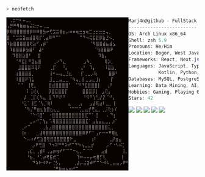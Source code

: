 ```zsh
> neofetch
```

<img align="left" src="assets/cirno.png" alt="Cirno is the strongest" width="320" />

```csharp
Marj4n@github - FullStack Developer (Frontend, Backend, Mobile)
-------------------------
OS: Arch Linux x86_64
Shell: zsh 5.9
Pronouns: He/Him
Location: Bogor, West Java, Indonesia
Frameworks: React, Next.js, NestJS, Flutter, SolidJS
Languages: JavaScript, TypeScript, HTML, CSS,
           Kotlin, Python, PHP
Databases: MySQL, PostgreSQL, MongoDB, Firebase
Learning: Data Mining, AI, Finance, Trading
Hobbies: Gaming, Playing Guitar
Stars: 42
```

<p align="left">
  <img src="https://dummyimage.com/25x20/47cbff/47cbff.png" />
  <img src="https://dummyimage.com/25x20/87cefa/87cefa.png" />
  <img src="https://dummyimage.com/25x20/00bfff/00bfff.png" />
  <img src="https://dummyimage.com/25x20/a0f0ff/a0f0ff.png" />
  <img src="https://dummyimage.com/25x20/1e90ff/1e90ff.png" />
</p>
